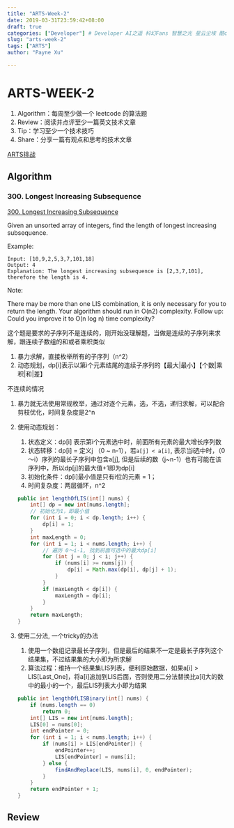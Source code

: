 ```yaml
---
title: "ARTS-Week-2"
date: 2019-03-31T23:59:42+08:00
draft: true
categories: ["Developer"] # Developer AI之遥 科幻Fans 智慧之光 星云尘埃 酷cool玩
slug: "arts-week-2"
tags: ["ARTS"]
author: "Payne Xu"

---
```


# ARTS-WEEK-2

1. Algorithm：每周至少做一个 leetcode 的算法题
2. Review：阅读并点评至少一篇英文技术文章
3. Tip：学习至少一个技术技巧
4. Share：分享一篇有观点和思考的技术文章

[ARTS挑战](https://www.zhihu.com/question/301150832)

## Algorithm

### 300. Longest Increasing Subsequence

[300. Longest Increasing Subsequence](https://leetcode.com/problems/longest-increasing-subsequence/)

Given an unsorted array of integers, find the length of longest increasing subsequence.

Example:

```text
Input: [10,9,2,5,3,7,101,18]
Output: 4 
Explanation: The longest increasing subsequence is [2,3,7,101], therefore the length is 4. 
```

Note:

There may be more than one LIS combination, it is only necessary for you to return the length.
Your algorithm should run in O(n2) complexity.
Follow up: Could you improve it to O(n log n) time complexity?

这个题是要求的子序列不是连续的，刚开始没理解题，当做是连续的子序列来求解，跟连续子数组的和或者乘积类似

1. 暴力求解，直接枚举所有的子序列（n^2）
2. 动态规划，dp[i]表示以第i个元素结尾的连续子序列的【最大|最小】【个数|乘积|和|差】

不连续的情况

1. 暴力就无法使用常规枚举，通过对逐个元素，选，不选，递归求解，可以配合剪枝优化，时间复杂度是2^n
2. 使用动态规划：
   1. 状态定义：dp[i] 表示第i个元素选中时，前面所有元素的最大增长序列数
   2. 状态转移：dp[i] = 定义j （0 ~ n-1），若`a[j] < a[i]`, 表示当i选中时，（0～i）序列的最长子序列中包含a[j], 但是后续的数（j~n-1）也有可能在该序列中，所以dp[j]的最大值+1即为dp[i]
   3. 初始化条件：dp[i]最小值是只有i位的元素 = 1；
   4. 时间复杂度：两层循环，n^2

    ```java
    public int lengthOfLIS(int[] nums) {
        int[] dp = new int[nums.length];
        // 初始化为1，即最小值
        for (int i = 0; i < dp.length; i++) {
            dp[i] = 1;
        }
        int maxLength = 0;
        for (int i = 1; i < nums.length; i++) {
            // 遍历 0～i-1, 找到前面可选中的最大dp[i]
            for (int j = 0; j < i; j++) {
                if (nums[i] >= nums[j]) {
                    dp[i] = Math.max(dp[i], dp[j] + 1);
                }
            }
            if (maxLength < dp[i]) {
                maxLength = dp[i];
            }
        }
        return maxLength;
    }
    ```

3. 使用二分法, 一个tricky的办法
   1. 使用一个数组记录最长子序列，但是最后的结果不一定是最长子序列这个结果集，不过结果集的大小即为所求解
   2. 算法过程：维持一个结果集LIS列表，便利原始数据，如果a[i] > LIS[Last_One]，将a[i]追加到LIS后面，否则使用二分法替换比a[i]大的数中的最小的一个，最后LIS列表大小即为结果

    ```java
    public int lengthOfLISBinary(int[] nums) {
        if (nums.length == 0)
            return 0;
        int[] LIS = new int[nums.length];
        LIS[0] = nums[0];
        int endPointer = 0;
        for (int i = 1; i < nums.length; i++) {
            if (nums[i] > LIS[endPointer]) {
                endPointer++;
                LIS[endPointer] = nums[i];
            } else {
                findAndReplace(LIS, nums[i], 0, endPointer);
            }
        }
        return endPointer + 1;
    }
    ```

## Review